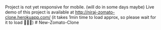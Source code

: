 Project is not yet responsive for mobile. (will do in some days maybe)
Live demo of this project is available at http://niraj-zomato-clone.herokuapp.com/ (it takes 1min time to load approx, so please wait for it to load 🙂🙏🏾)
#   N e w - Z o m a t o - C l o n e  
 